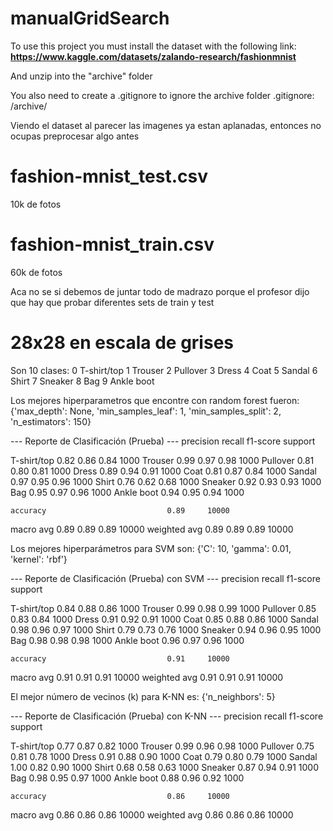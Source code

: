 # manualGridSearch

To use this project you must install the dataset with the following link:
__https://www.kaggle.com/datasets/zalando-research/fashionmnist__

And unzip into the "archive" folder

You also need to create a .gitignore to ignore the archive folder
.gitignore:
/archive/

Viendo el dataset al parecer las imagenes ya estan aplanadas, entonces no ocupas preprocesar algo antes
# fashion-mnist_test.csv 
10k de fotos
# fashion-mnist_train.csv
60k de fotos

Aca no se si debemos de juntar todo de madrazo porque el profesor dijo que hay que probar diferentes sets de train y test

# 28x28 en escala de grises
Son 10 clases:
0 	T-shirt/top
1 	Trouser
2 	Pullover
3 	Dress
4 	Coat
5 	Sandal
6 	Shirt
7 	Sneaker
8 	Bag
9 	Ankle boot


Los mejores hiperparametros que encontre con random forest fueron:
{'max_depth': None, 'min_samples_leaf': 1, 'min_samples_split': 2, 'n_estimators': 150}

--- Reporte de Clasificación (Prueba) ---
              precision    recall  f1-score   support

 T-shirt/top       0.82      0.86      0.84      1000
     Trouser       0.99      0.97      0.98      1000
    Pullover       0.81      0.80      0.81      1000
       Dress       0.89      0.94      0.91      1000
        Coat       0.81      0.87      0.84      1000
      Sandal       0.97      0.95      0.96      1000
       Shirt       0.76      0.62      0.68      1000
     Sneaker       0.92      0.93      0.93      1000
         Bag       0.95      0.97      0.96      1000
  Ankle boot       0.94      0.95      0.94      1000

    accuracy                           0.89     10000
   macro avg       0.89      0.89      0.89     10000
weighted avg       0.89      0.89      0.89     10000

Los mejores hiperparámetros para SVM son:
{'C': 10, 'gamma': 0.01, 'kernel': 'rbf'}

--- Reporte de Clasificación (Prueba) con SVM ---
              precision    recall  f1-score   support

 T-shirt/top       0.84      0.88      0.86      1000
     Trouser       0.99      0.98      0.99      1000
    Pullover       0.85      0.83      0.84      1000
       Dress       0.91      0.92      0.91      1000
        Coat       0.85      0.88      0.86      1000
      Sandal       0.98      0.96      0.97      1000
       Shirt       0.79      0.73      0.76      1000
     Sneaker       0.94      0.96      0.95      1000
         Bag       0.98      0.98      0.98      1000
  Ankle boot       0.96      0.97      0.96      1000

    accuracy                           0.91     10000
   macro avg       0.91      0.91      0.91     10000
weighted avg       0.91      0.91      0.91     10000


El mejor número de vecinos (k) para K-NN es:
{'n_neighbors': 5}

--- Reporte de Clasificación (Prueba) con K-NN ---
              precision    recall  f1-score   support

 T-shirt/top       0.77      0.87      0.82      1000
     Trouser       0.99      0.96      0.98      1000
    Pullover       0.75      0.81      0.78      1000
       Dress       0.91      0.88      0.90      1000
        Coat       0.79      0.80      0.79      1000
      Sandal       1.00      0.82      0.90      1000
       Shirt       0.68      0.58      0.63      1000
     Sneaker       0.87      0.94      0.91      1000
         Bag       0.98      0.95      0.97      1000
  Ankle boot       0.88      0.96      0.92      1000

    accuracy                           0.86     10000
   macro avg       0.86      0.86      0.86     10000
weighted avg       0.86      0.86      0.86     10000